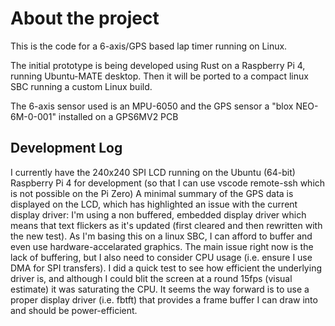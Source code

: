 # About the project
This is the code for a 6-axis/GPS based lap timer running on Linux.

The initial prototype is being developed using Rust on a Raspberry Pi 4, running Ubuntu-MATE desktop.
Then it will be ported to a compact linux SBC running a custom Linux build.

The 6-axis sensor used is an MPU-6050 and the GPS sensor a "blox NEO-6M-0-001" installed on a GPS6MV2 PCB

## Development Log
I currently have the 240x240 SPI LCD running on the Ubuntu (64-bit) Raspberry Pi 4 for development (so that I can use vscode remote-ssh which is not possible on the Pi Zero)
A minimal summary of the GPS data is displayed on the LCD, which has highlighted an issue with the current display driver: I'm using a non buffered, embedded display driver which means that text flickers as it's updated (first cleared and then rewritten with the new test). As I'm basing this on a linux SBC, I can afford to buffer and even use hardware-accelarated graphics. The main issue right now is the lack of buffering, but I also need to consider CPU usage (i.e. ensure I use DMA for SPI transfers).
I did a quick test to see how efficient the underlying driver is, and although I could blit the screen at a round 15fps (visual estimate) it was saturating the CPU.
It seems the way forward is to use a proper display driver (i.e. fbtft) that provides a frame buffer I can draw into and should be power-efficient.
